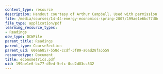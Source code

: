 ```yaml
---
content_type: resource
description: Handout courtesy of Arthur Campbell. Used with permission.
file: /media/courses/14-44-energy-economics-spring-2007/199ae1e6bc77d0ed5efc0cd2d83cc532_econometrics.pdf
file_type: application/pdf
learning_resource_types:
- Readings
ocw_type: OCWFile
parent_title: Readings
parent_type: CourseSection
parent_uid: 60ea6857-b58d-ccdf-3f89-a6ad28fa5559
resourcetype: Document
title: econometrics.pdf
uid: 199ae1e6-bc77-d0ed-5efc-0cd2d83cc532
---
```

